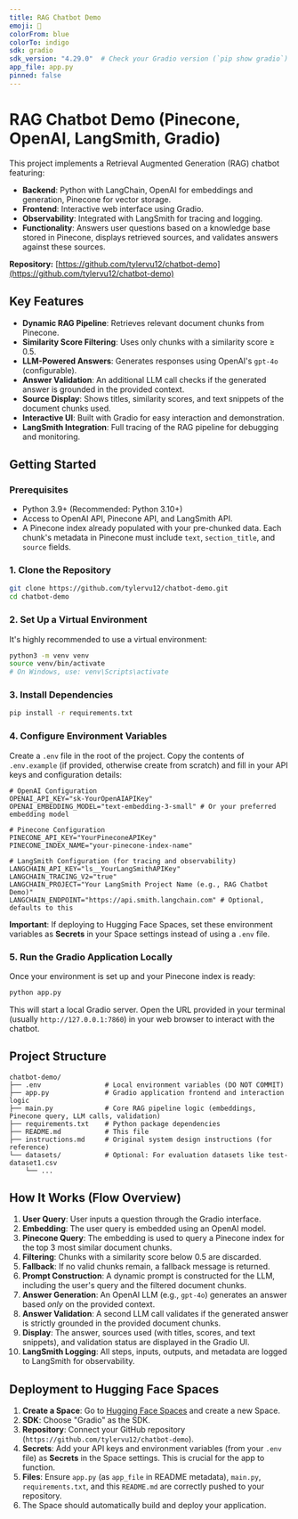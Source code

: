 ```yaml
---
title: RAG Chatbot Demo
emoji: 🤖
colorFrom: blue
colorTo: indigo
sdk: gradio
sdk_version: "4.29.0"  # Check your Gradio version (`pip show gradio`) and update if needed
app_file: app.py
pinned: false
---
```


# RAG Chatbot Demo (Pinecone, OpenAI, LangSmith, Gradio)

This project implements a Retrieval Augmented Generation (RAG) chatbot featuring:
*   **Backend**: Python with LangChain, OpenAI for embeddings and generation, Pinecone for vector storage.
*   **Frontend**: Interactive web interface using Gradio.
*   **Observability**: Integrated with LangSmith for tracing and logging.
*   **Functionality**: Answers user questions based on a knowledge base stored in Pinecone, displays retrieved sources, and validates answers against these sources.

**Repository:** [https://github.com/tylervu12/chatbot-demo](https://github.com/tylervu12/chatbot-demo)

## Key Features

*   **Dynamic RAG Pipeline**: Retrieves relevant document chunks from Pinecone.
*   **Similarity Score Filtering**: Uses only chunks with a similarity score ≥ 0.5.
*   **LLM-Powered Answers**: Generates responses using OpenAI's `gpt-4o` (configurable).
*   **Answer Validation**: An additional LLM call checks if the generated answer is grounded in the provided context.
*   **Source Display**: Shows titles, similarity scores, and text snippets of the document chunks used.
*   **Interactive UI**: Built with Gradio for easy interaction and demonstration.
*   **LangSmith Integration**: Full tracing of the RAG pipeline for debugging and monitoring.

## Getting Started

### Prerequisites

*   Python 3.9+ (Recommended: Python 3.10+)
*   Access to OpenAI API, Pinecone API, and LangSmith API.
*   A Pinecone index already populated with your pre-chunked data. Each chunk's metadata in Pinecone must include `text`, `section_title`, and `source` fields.

### 1. Clone the Repository

```bash
git clone https://github.com/tylervu12/chatbot-demo.git
cd chatbot-demo
```

### 2. Set Up a Virtual Environment

It's highly recommended to use a virtual environment:

```bash
python3 -m venv venv
source venv/bin/activate
# On Windows, use: venv\Scripts\activate
```

### 3. Install Dependencies

```bash
pip install -r requirements.txt
```

### 4. Configure Environment Variables

Create a `.env` file in the root of the project. Copy the contents of `.env.example` (if provided, otherwise create from scratch) and fill in your API keys and configuration details:

```env
# OpenAI Configuration
OPENAI_API_KEY="sk-YourOpenAIAPIKey"
OPENAI_EMBEDDING_MODEL="text-embedding-3-small" # Or your preferred embedding model

# Pinecone Configuration
PINECONE_API_KEY="YourPineconeAPIKey"
PINECONE_INDEX_NAME="your-pinecone-index-name"

# LangSmith Configuration (for tracing and observability)
LANGCHAIN_API_KEY="ls__YourLangSmithAPIKey"
LANGCHAIN_TRACING_V2="true"
LANGCHAIN_PROJECT="Your LangSmith Project Name (e.g., RAG Chatbot Demo)"
LANGCHAIN_ENDPOINT="https://api.smith.langchain.com" # Optional, defaults to this
```

**Important**: If deploying to Hugging Face Spaces, set these environment variables as **Secrets** in your Space settings instead of using a `.env` file.

### 5. Run the Gradio Application Locally

Once your environment is set up and your Pinecone index is ready:

```bash
python app.py
```

This will start a local Gradio server. Open the URL provided in your terminal (usually `http://127.0.0.1:7860`) in your web browser to interact with the chatbot.

## Project Structure

```
chatbot-demo/
├── .env                # Local environment variables (DO NOT COMMIT)
├── app.py              # Gradio application frontend and interaction logic
├── main.py             # Core RAG pipeline logic (embeddings, Pinecone query, LLM calls, validation)
├── requirements.txt    # Python package dependencies
├── README.md           # This file
├── instructions.md     # Original system design instructions (for reference)
└── datasets/           # Optional: For evaluation datasets like test-dataset1.csv
    └── ...
```

## How It Works (Flow Overview)

1.  **User Query**: User inputs a question through the Gradio interface.
2.  **Embedding**: The user query is embedded using an OpenAI model.
3.  **Pinecone Query**: The embedding is used to query a Pinecone index for the top 3 most similar document chunks.
4.  **Filtering**: Chunks with a similarity score below 0.5 are discarded.
5.  **Fallback**: If no valid chunks remain, a fallback message is returned.
6.  **Prompt Construction**: A dynamic prompt is constructed for the LLM, including the user's query and the filtered document chunks.
7.  **Answer Generation**: An OpenAI LLM (e.g., `gpt-4o`) generates an answer based *only* on the provided context.
8.  **Answer Validation**: A second LLM call validates if the generated answer is strictly grounded in the provided document chunks.
9.  **Display**: The answer, sources used (with titles, scores, and text snippets), and validation status are displayed in the Gradio UI.
10. **LangSmith Logging**: All steps, inputs, outputs, and metadata are logged to LangSmith for observability.

## Deployment to Hugging Face Spaces

1.  **Create a Space**: Go to [Hugging Face Spaces](https://huggingface.co/new-space) and create a new Space.
2.  **SDK**: Choose "Gradio" as the SDK.
3.  **Repository**: Connect your GitHub repository (`https://github.com/tylervu12/chatbot-demo`).
4.  **Secrets**: Add your API keys and environment variables (from your `.env` file) as **Secrets** in the Space settings. This is crucial for the app to function.
5.  **Files**: Ensure `app.py` (as `app_file` in README metadata), `main.py`, `requirements.txt`, and this `README.md` are correctly pushed to your repository.
6.  The Space should automatically build and deploy your application.

